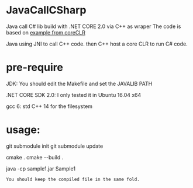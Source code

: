 # JavaCallCSharp
Java call C# lib build with .NET CORE 2.0 via C++ as wraper
The code is based on [example from coreCLR](https://github.com/dotnet/coreclr/tree/master/src/coreclr/hosts/unixcoreruncommon)

Java using JNI to call C++ code. then C++ host a core CLR to run C# code.
# pre-require
JDK: You should edit the Makefile and set the JAVALIB PATH

.NET CORE SDK 2.0: I only tested it in Ubuntu 16.04 x64

gcc 6: std C++ 14 for the filesystem

# usage:
git submodule init
git submodule update

cmake .
cmake --build . 

java -cp sample1.jar Sample1 


`You should keep the compiled file in the same fold.`
